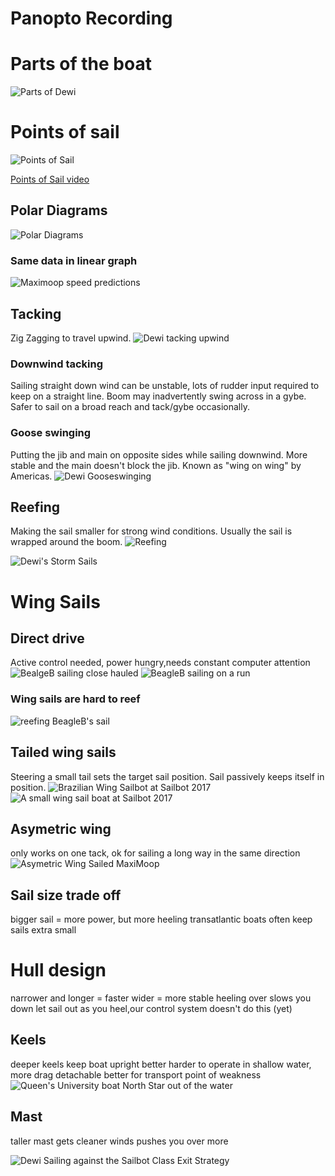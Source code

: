 # Panopto Recording

# Parts of the boat
![Parts of Dewi](sailing_images/boatparts.png)

# Points of sail

![Points of Sail](https://www.rya.org.uk/SiteCollectionImages/email/inbrief14/Points-of-sail2.jpg)

[Points of Sail video](https://www.youtube.com/watch?v=tYo5tvojU0I)

##  Polar Diagrams
![Polar Diagrams](https://upload.wikimedia.org/wikipedia/commons/2/29/Downwind_polar_diagram_to_determine_velocity_made_good_at_various_wind_speeds.jpg)

### Same data in linear graph
![Maximoop speed predictions](sailing_images/maximoop_speed.png)

## Tacking
Zig Zagging to travel upwind.
![Dewi tacking upwind](sailing_images/tackingmap.png)

### Downwind tacking
Sailing straight down wind can be unstable, lots of rudder input required to keep on a straight line. Boom may inadvertently swing across in a gybe. Safer to sail on a broad reach and tack/gybe occasionally. 

### Goose swinging
Putting the jib and main on opposite sides while sailing downwind. More stable and the main doesn't block the jib. Known as "wing on wing" by Americas.
![Dewi Gooseswinging](sailing_images/gooseswing.jpg)

## Reefing
Making the sail smaller for strong wind conditions. Usually the sail is wrapped around the boom.
![Reefing](http://www.spinnaker-sailing.com/sites/default/files/imagefield_thumbs/reefa.gif)

![Dewi's Storm Sails](sailing_images/stormsails.jpg)

# Wing Sails
## Direct drive
Active control needed, power hungry,needs constant computer attention
![BealgeB sailing close hauled](sailing_images/BeagleClose.jpg)
![BeagleB sailing on a run](sailing_images/BeagleRun.jpg)

### Wing sails are hard to reef
![reefing BeagleB's sail](sailing_images/reefwing.jpg)

## Tailed wing sails
Steering a small tail sets the target sail position. Sail passively keeps itself in position.
![Brazilian Wing Sailbot at Sailbot 2017](sailing_images/BrazilWing.jpg)
![A small wing sail boat at Sailbot 2017](sailing_images/SmallWing.jpg)

  
## Asymetric wing
only works on one tack, ok for sailing a long way in the same direction
![Asymetric Wing Sailed MaxiMoop](sailing_images/MaxiMoopWing.jpg)
  
## Sail size trade off
bigger sail = more power, but more heeling
transatlantic boats often keep sails extra small
  
# Hull design
narrower and longer = faster
wider = more stable
heeling over slows you down
let sail out as you heel,our control system doesn't do this (yet)

## Keels
deeper keels keep boat upright better
harder to operate in shallow water, more drag
detachable better for transport
point of weakness
![Queen's University boat North Star out of the water](northstar.jpg)

## Mast
taller mast gets cleaner winds
pushes you over more

![Dewi Sailing against the Sailbot Class Exit Strategy](sailing_images/USNAvsDewi.jpg)

